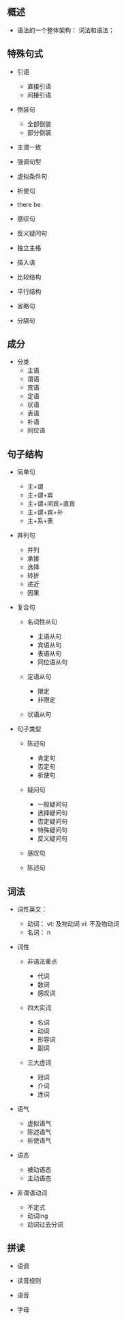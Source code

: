 ## 概述

* 语法的一个整体架构： 词法和语法；

## 特殊句式

* 引语
  - 直接引语
  - 间接引语

* 倒装句
  - 全部倒装
  - 部分倒装

* 主谓一致

* 强调句型

* 虚拟条件句

* 祈使句

* there be

* 感叹句

* 反义疑问句

* 独立主格

* 插入语

* 比较结构

* 平行结构

* 省略句

* 分隔句

## 成分

* 分类
  + 主语
  + 谓语
  + 宾语
  + 定语
  + 状语
  + 表语
  + 补语
  + 同位语
  
## 句子结构

* 简单句
  - 主+谓
  - 主+谓+宾
  - 主+谓+间宾+直宾
  - 主+谓+宾+补
  - 主+系+表
  
* 并列句
  - 并列
  - 承接
  - 选择
  - 转折
  - 递近
  - 因果

* 复合句
  - 名词性从句
    + 主语从句
    + 宾语从句
    + 表语从句
    + 同位语从句

  - 定语从句
    + 限定
    + 非限定

  - 状语从句

* 句子类型
  + 陈述句
    - 肯定句
    - 否定句
    - 祈使句

  + 疑问句
    - 一般疑问句
    - 选择疑问句
    - 否定疑问句
    - 特殊疑问句
    - 反义疑问句

  + 感叹句

  + 陈述句

## 词法

* 词性英文：
  - 动词： vt: 及物动词 vi: 不及物动词
  - 名词： n

* 词性
  + 非语法重点
    - 代词
    - 数词
    - 感叹词

  + 四大实词
    - 名词
    - 动词
    - 形容词
    - 副词

  + 三大虚词
    - 冠词
    - 介词
    - 连词

* 语气
  + 虚拟语气
  + 陈述语气
  + 祈使语气

* 语态
  + 被动语态
  + 主动语态

* 非谓语动词
  + 不定式
  + 动词ing
  + 动词过去分词

## 拼读

* 语调

* 读音规则

* 语音

* 字母
